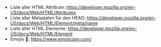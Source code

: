 - Liste aller HTML Attribute: https://developer.mozilla.org/en-US/docs/Web/HTML/Attributes
- Liste aller Metadaten für den HEAD: https://developer.mozilla.org/en-US/docs/Web/HTML/Element/meta/name
- Liste aller HTML Elemente: https://developer.mozilla.org/en-US/docs/Web/HTML/Element
- Emojis 🤪: https://www.emojicopy.com/

